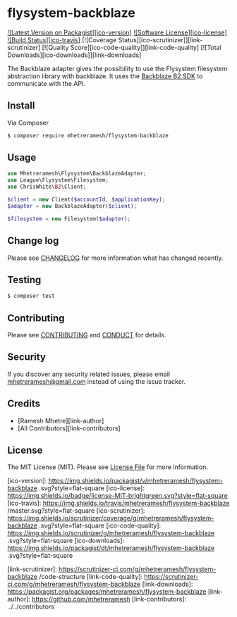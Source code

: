 # flysystem-backblaze

[![Latest Version on Packagist][ico-version]][link-packagist]
[![Software License][ico-license]](LICENSE.md)
[![Build Status][ico-travis]][link-travis]
[![Coverage Status][ico-scrutinizer]][link-scrutinizer]
[![Quality Score][ico-code-quality]][link-code-quality]
[![Total Downloads][ico-downloads]][link-downloads]

The Backblaze adapter gives the possibility to use the Flysystem filesystem abstraction library with backblaze. It uses the [Backblaze B2 SDK](https://github.com/cwhite92/b2-sdk-php) to communicate with the API.

## Install

Via Composer

``` bash
$ composer require mhetreramesh/flysystem-backblaze
```

## Usage

``` php
use Mhetreramesh\Flysystem\BackblazeAdapter;
use League\Flysystem\Filesystem;
use ChrisWhite\B2\Client;

$client = new Client($accountId, $applicationKey);
$adapter = new BackblazeAdapter($client);

$filesystem = new Filesystem($adapter);
```

## Change log

Please see [CHANGELOG](CHANGELOG.md) for more information what has changed recently.

## Testing

``` bash
$ composer test
```

## Contributing

Please see [CONTRIBUTING](CONTRIBUTING.md) and [CONDUCT](CONDUCT.md) for details.

## Security

If you discover any security related issues, please email mhetreramesh@gmail.com instead of using the issue tracker.

## Credits

- [Ramesh Mhetre][link-author]
- [All Contributors][link-contributors]

## License

The MIT License (MIT). Please see [License File](LICENSE.md) for more information.

[ico-version]: https://img.shields.io/packagist/v/mhetreramesh/flysystem-backblaze .svg?style=flat-square
[ico-license]: https://img.shields.io/badge/license-MIT-brightgreen.svg?style=flat-square
[ico-travis]: https://img.shields.io/travis/mhetreramesh/flysystem-backblaze /master.svg?style=flat-square
[ico-scrutinizer]: https://img.shields.io/scrutinizer/coverage/g/mhetreramesh/flysystem-backblaze .svg?style=flat-square
[ico-code-quality]: https://img.shields.io/scrutinizer/g/mhetreramesh/flysystem-backblaze .svg?style=flat-square
[ico-downloads]: https://img.shields.io/packagist/dt/mhetreramesh/flysystem-backblaze .svg?style=flat-square

[link-packagist]: https://packagist.org/packages/mhetreramesh/flysystem-backblaze 
[link-travis]: https://travis-ci.org/mhetreramesh/flysystem-backblaze 
[link-scrutinizer]: https://scrutinizer-ci.com/g/mhetreramesh/flysystem-backblaze /code-structure
[link-code-quality]: https://scrutinizer-ci.com/g/mhetreramesh/flysystem-backblaze 
[link-downloads]: https://packagist.org/packages/mhetreramesh/flysystem-backblaze 
[link-author]: https://github.com/mhetreramesh
[link-contributors]: ../../contributors
